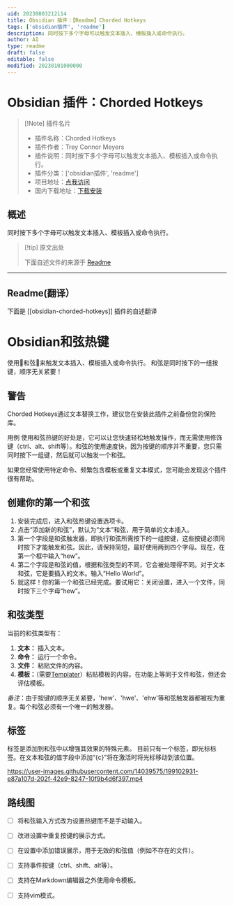 ```yaml
---
uid: 20230803212114
title: Obsidian 插件：【Readme】Chorded Hotkeys
tags: ['obsidian插件', 'readme']
description: 同时按下多个字母可以触发文本插入、模板插入或命令执行。
author: AI
type: readme
draft: false
editable: false
modified: 20230101000000
---
```


# Obsidian 插件：Chorded Hotkeys

> [!Note] 插件名片
> - 插件名称：Chorded Hotkeys
> - 插件作者：Trey Connor Meyers
> - 插件说明：同时按下多个字母可以触发文本插入、模板插入或命令执行。
> - 插件分类：['obsidian插件', 'readme']
> - 项目地址：[点我访问](https://github.com/ConnorMeyers/obsidian-chorded-hotkeys)
> - 国内下载地址：[下载安装](https://pkmer.cn/products/plugin/pluginMarket/?obsidian-chorded-hotkeys)

## 概述

同时按下多个字母可以触发文本插入、模板插入或命令执行。



> [!tip] 原文出处
> 
>下面自述文件的来源于 [Readme](https://ghproxy.net/https://raw.githubusercontent.com/ConnorMeyers/obsidian-chorded-hotkeys/master/README.md)
> 

---

## Readme(翻译）

下面是 [[obsidian-chorded-hotkeys]] 插件的自述翻译



# Obsidian和弦热键
使用🎵和弦🎵来触发文本插入、模板插入或命令执行。
和弦是同时按下的一组按键，顺序无关紧要！

## 警告
Chorded Hotkeys通过文本替换工作，建议您在安装此插件之前备份您的保险库。

用例
使用和弦热键的好处是，它可以让您快速轻松地触发操作，而无需使用修饰键（ctrl、alt、shift等）。和弦的使用速度快，因为按键的顺序并不重要，您只需同时按下一组键，然后就可以触发一个和弦。

如果您经常使用特定命令、频繁包含模板或重复文本模式，您可能会发现这个插件很有帮助。

## 创建你的第一个和弦
1. 安装完成后，进入和弦热键设置选项卡。
2. 点击“添加新的和弦”，默认为“文本”和弦，用于简单的文本插入。
3. 第一个字段是和弦触发器，即执行和弦所需按下的一组按键，这些按键必须同时按下才能触发和弦。因此，请保持简短，最好使用两到四个字母。现在，在第一个框中输入“hew”。
4. 第二个字段是和弦的值，根据和弦类型的不同，它会被处理得不同。对于文本和弦，它是要插入的文本。输入“Hello World”。
5. 就这样！你的第一个和弦已经完成。要试用它：关闭设置，进入一个文件，同时按下三个字母“hew”。

## 和弦类型
当前的和弦类型有：
1. **文本：** 插入文本。
2. **命令：** 运行一个命令。
3. **文件：** 粘贴文件的内容。
4. **模板：**（需要[Templater](https://github.com/SilentVoid13/Templater)）粘贴模板的内容。在功能上等同于文件和弦，但还会评估模板。

*备注*：由于按键的顺序无关紧要，'hew'、'hwe'、'ehw'等和弦触发器都被视为重复。每个和弦必须有一个唯一的触发器。

## 标签
标签是添加到和弦中以增强其效果的特殊元素。
目前只有一个标签，即光标标签。在文本和弦的值字段中添加“{c}”将在激活时将光标移动到该位置。

https://user-images.githubusercontent.com/14039575/199102931-e87a107d-202f-42e9-8247-10f9b4d6f397.mp4

## 路线图
- [ ] 将和弦输入方式改为设置热键而不是手动输入。
- [ ] 改进设置中重复按键的展示方式。
- [ ] 在设置中添加错误展示，用于无效的和弦值（例如不存在的文件）。
- [ ] 支持事件按键（ctrl、shift、alt等）。
- [ ] 支持在Markdown编辑器之外使用命令模板。
- [ ] 支持vim模式。



